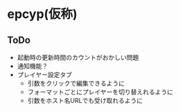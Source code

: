 # epcyp(仮称)

## ToDo
- 起動時の更新時間のカウントがおかしい問題
- 通知機能？
- プレイヤー設定タブ
  - 引数をクリックで編集できるように
  - フォーマットごとにプレイヤーを切り替えれるように
  - 引数をホスト名URLでも受け取れるように
